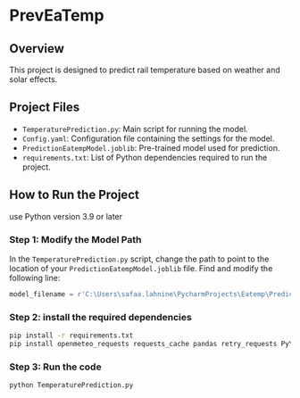 # PrevEaTemp
## Overview
This project is designed to predict rail temperature based on weather and solar effects.

## Project Files

- `TemperaturePrediction.py`: Main script for running the model.
- `Config.yaml`: Configuration file containing the settings for the model.
- `PredictionEatempModel.joblib`: Pre-trained model used for prediction.
- `requirements.txt`: List of Python dependencies required to run the project.

## How to Run the Project
use Python version 3.9 or later
### Step 1: Modify the Model Path

In the `TemperaturePrediction.py` script, change the path to point to the location of your `PredictionEatempModel.joblib` file. Find and modify the following line:

```python
model_filename = r'C:\Users\safaa.lahnine\PycharmProjects\Eatemp\PredictionEatempModel.joblib'
```

### Step 2:  install the required dependencies
```bash
pip install -r requirements.txt
pip install openmeteo_requests requests_cache pandas retry_requests PyYaml joblib xgboost
```
### Step 3: Run the code
```bash
python TemperaturePrediction.py
```

